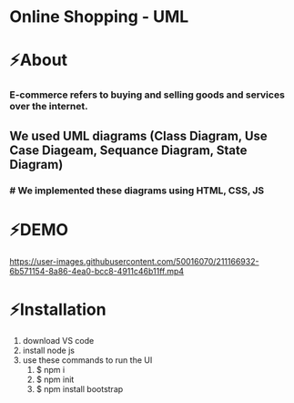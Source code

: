 # Online Shopping - UML
<h1>⚡About</h1>
<h3>
E-commerce refers to buying and selling goods and services over the internet.
<br>

## We used UML diagrams (Class Diagram, Use Case Diageam, Sequance Diagram, State Diagram)
</h3>

<h3># We implemented these diagrams using HTML, CSS, JS</h3>
<h1>⚡DEMO</h1>

https://user-images.githubusercontent.com/50016070/211166932-6b571154-8a86-4ea0-bcc8-4911c46b11ff.mp4



<h1>⚡Installation</h1>
<ol>
  <li>download VS code</li>
   <li>install node js</li>
    <li>use these commands to run the UI
    <ol>
       <li>$ npm i</li>
       <li>$ npm init </li>
       <li>$ npm install bootstrap</li>
    </ol>
    </li>
</ol>
